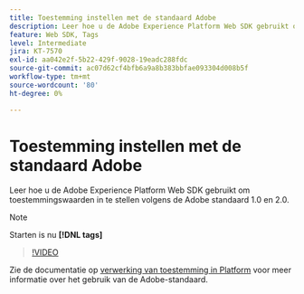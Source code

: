 ```yaml
---
title: Toestemming instellen met de standaard Adobe
description: Leer hoe u de Adobe Experience Platform Web SDK gebruikt om toestemmingswaarden in te stellen volgens de Adobe standaard 1.0 en 2.0.
feature: Web SDK, Tags
level: Intermediate
jira: KT-7570
exl-id: aa042e2f-5b22-429f-9028-19eadc288fdc
source-git-commit: ac07d62cf4bfb6a9a8b383bbfae093304d008b5f
workflow-type: tm+mt
source-wordcount: '80'
ht-degree: 0%

---
```


# Toestemming instellen met de standaard Adobe

Leer hoe u de Adobe Experience Platform Web SDK gebruikt om toestemmingswaarden in te stellen volgens de Adobe standaard 1.0 en 2.0.

>[!NOTE]
>
> Starten is nu **[!DNL tags]**

>[!VIDEO](https://video.tv.adobe.com/v/332694/?quality=12&learn=on)

Zie de documentatie op [verwerking van toestemming in Platform](https://experienceleague.adobe.com/docs/experience-platform/landing/governance-privacy-security/consent/iab/overview.html) voor meer informatie over het gebruik van de Adobe-standaard.
